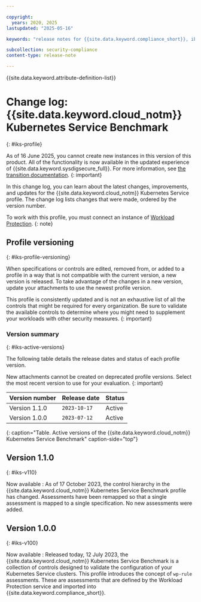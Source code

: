 ```yaml
---

copyright:
  years: 2020, 2025
lastupdated: "2025-05-16"

keywords: "release notes for {{site.data.keyword.compliance_short}}, ibm security best practices, profile changes, enhancements, fixes, improvements"

subcollection: security-compliance
content-type: release-note

---
```


{{site.data.keyword.attribute-definition-list}}

# Change log: {{site.data.keyword.cloud_notm}} Kubernetes Service Benchmark
{: #iks-profile}

As of 16 June 2025, you cannot create new instances in this version of this product. All of the functionality is now available in the updated experience of {{site.data.keyword.sysdigsecure_full}}. For more information, see [the transition documentation](/docs/security-compliance?topic=security-compliance-scc-transition). 
{: important}


In this change log, you can learn about the latest changes, improvements, and updates for the {{site.data.keyword.cloud_notm}} Kubernetes Service profile. The change log lists changes that were made, ordered by the version number.


To work with this profile, you must connect an instance of [Workload Protection](/docs/security-compliance?topic=security-compliance-setup-workload-protection).
{: note}


## Profile versioning
{: #iks-profile-versioning}

When specifications or controls are edited, removed from, or added to a profile in a way that is not compatible with the current version, a new version is released. To take advantage of the changes in a new version, update your attachments to use the newest profile version.

This profile is consistently updated and is not an exhaustive list of all the controls that might be required for every organization. Be sure to validate the available controls to determine where you might need to supplement your workloads with other security measures.
{: important}


### Version summary
{: #iks-active-versions}

The following table details the release dates and status of each profile version.

New attachments cannot be created on deprecated profile versions. Select the most recent version to use for your evaluation.
{: important}

| Version number | Release date | Status |
|:---------------|:-------------|:-------|
| Version 1.1.0 | `2023-10-17` | Active |
| Version 1.0.0 | `2023-07-12` | Active |
{: caption="Table. Active versions of the {{site.data.keyword.cloud_notm}} Kubernetes Service Benchmark" caption-side="top"}

## Version 1.1.0
{: #iks-v110}

Now available
:   As of 17 October 2023, the control hierarchy in the {{site.data.keyword.cloud_notm}} Kubernetes Service Benchmark profile has changed. Assessments have been remapped so that a single assessment is mapped to a single specification. No new assessments were added.



## Version 1.0.0
{: #iks-v100}

Now available
:   Released today, 12 July 2023, the {{site.data.keyword.cloud_notm}} Kubernetes Service Benchmark is a collection of controls designed to validate the configuration of your Kubernetes Service clusters. This profile introduces the concept of `wp-rule` assessments. These are assessments that are defined by the Workload Protection service and imported into {{site.data.keyword.compliance_short}}.
